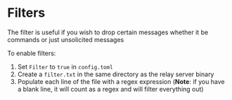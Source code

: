 # Filters

The filter is useful if you wish to drop certain messages whether it be commands or just unsolicited messages

To enable filters:

1. Set `Filter` to `true` in `config.toml`
2. Create a `filter.txt` in the same directory as the relay server binary
3. Populate each line of the file with a regex expression \(**Note**: if you have a blank line, it will count as a regex and will filter everything out\)

